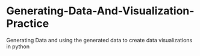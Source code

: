 # Generating-Data-And-Visualization-Practice
Generating Data and using the generated data to create data visualizations in python
